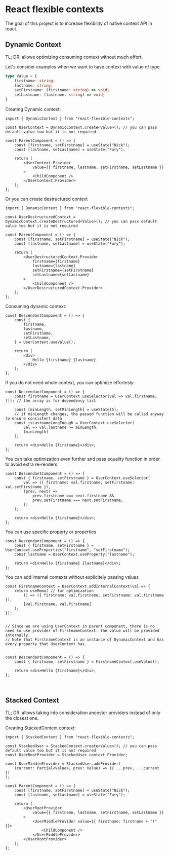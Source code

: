 # React flexible contexts

The goal of this project is to increase flexibility of native context API in react.


## Dynamic Context
TL; DR: allows optimizing consuming context without much effort.

Let's consider examples when we want to have context with value of type
```ts
type Value = {
    firstname: string;
    lastname: string;
    setFirstname: (firstname: string) => void;
    setLastname: (lastname: string) => void;
}
```

Creating Dynamic context:
```tsx
import { DynamicContext } from "react-flexible-contexts";

const UserContext = DynamicContext.create<Value>(); // you can pass default value too but it is not required

const ParentComponent = () => {
	const [firstname, setFirstname] = useState("Nick");
	const [lastname, setLastname] = useState("Fury");

	return (
		<UserContext.Provider
			value={{ firstname, lastname, setFirstname, setLastname }}
		>
			<ChildComponent />
		</UserContext.Provider>
	);
};
```

Or you can create destructured context
```tsx
import { DynamicContext } from "react-flexible-contexts";

const UserDestructuredContext = DynamicContext.createDestructured<Value>(); // you can pass default value too but it is not required

const ParentComponent = () => {
	const [firstname, setFirstname] = useState("Nick");
	const [lastname, setLastname] = useState("Fury");

	return (
		<UserDestructuredContext.Provider
			firstname={firstname}
			lastname={lastname}
			setFirstname={setFirstname}
			setLastname={setLastname}
		>
			<ChildComponent />
		</UserDestructuredContext.Provider>
	);
};
```

Consuming dynamic context:
```tsx
const DescendantComponent = () => {
	const {
		firstname,
		lastname,
		setFirstname,
		setLastname,
	} = UserContext.useValue();

	return (
		<div>
			Hello {firstname} {lastname}
		</div>
	);
};
```

If you do not need whole context, you can optimize effortesly:
```tsx
const DescendantComponent = () => {
	const firstname = UserContext.useSelector(val => val.firstname, []); // the array is for dependency list

	const [minLength, setMinLength] = useState(5);
	// if minLength changes, the passed function will be called anyway to ensure consistent data
	const isLastnameLongEnough = UserContext.useSelector(
		val => val.lastname >= minLength,
		[minLength]
	);

	return <div>Hello {firstname}</div>;
};
```

You can take optimization even further and pass equality function in order to avoid extra re-renders
```tsx
const DescendantComponent = () => {
	const { firstname, setFirstname } = UserContext.useSelector(
		val => ({ firstname: val.firstname, setFirstname: val.setFirstname }),
		(prev, next) =>
			prev.firstname === next.firstname &&
			prev.setFirstname === next.setFirstname,
		[]
	);

	return <div>Hello {firstname}</div>;
};
```

You can use specific property or properties
```tsx
const DescendantComponent = () => {
	const { firstname, setFirstname } = UserContext.useProperties("firstname", "setFirstname");
	const lastname = UserContext.useProperty("lastname");

	return <div>Hello {firstname} {lastname}</div>;
};
```

You can add internal contexts without explicitely passing values
```tsx
const FirstnameContext = UserContext.addInternalContext(val => {
	return useMemo( // for optimization
		() => ({ firstname: val.firstname, setFirstname: val.firstname }),
		[val.firstname, val.firstname]
	);
});


// Since we are using UserContext in parent component, there is no need to use provider of FirstnameContext. the value will be provided internally.
// Note that FirstnameContext is an instance of DynamicContext and has every property that UserContext has.


const DescendantComponent = () => {
	const { firstname, setFirstname } = FirstnameContext.useValue();

	return <div>Hello {firstname}</div>;
};

```
<br>

## Stacked Context
TL; DR: allows taking into consideration ancestor providers instead of only the closest one.

Creating StackedContext context:
```tsx
import { StackedContext } from "react-flexible-contexts";

const StackedUser = StackedContext.create<Value>(); // you can pass default value too but it is not required
const UserRootProvider = StackedUser.context.Provider;

const UserMiddleProvider = StackedUser.addProvider(
	(current: Partial<Value>, prev: Value) => ({ ...prev, ...current })
);

const ParentComponent = () => {
	const [firstname, setFirstname] = useState("Nick");
	const [lastname, setLastname] = useState("Fury");

	return (
		<UserRootProvider
			value={{ firstname, lastname, setFirstname, setLastname }}
		>
			<UserMiddleProvider value={{ firstname: firstname + "!" }}>
				<ChildComponent />
			</UserMiddleProvider>
		</UserRootProvider>
	);
};

```
